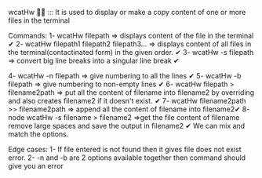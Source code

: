 wcatHw 🚀🚀 :::
It is used to display or make a copy content of one or more files in the terminal

Commands:
1- wcatHw filepath => displays content of the file in the terminal ✔ 2- wcatHw filepath1 filepath2 filepath3... => displays content of all files in the terminal(contactinated form) in the given order. ✔ 3- wcatHw -s filepath => convert big line breaks into a singular line break ✔

4- wcatHw -n filepath => give numbering to all the lines ✔ 5- wcatHw -b filepath => give numbering to non-empty lines ✔ 6- wcatHw filepath > filename2path => put all the content of filename into filename2 by overriding and also creates filename2 if it doesn't exist. ✔ 7- wcatHw filename2path >> filename2path => append all the content of filename into filename2✔ 8- node wcatHw -s filename > filename2 =>get the file content of filename remove large spaces and save the output in filename2 ✔ We can mix and match the options.

Edge cases:
1- If file entered is not found then it gives file does not exist error. 2- -n and -b are 2 options available together then command should give you an error
